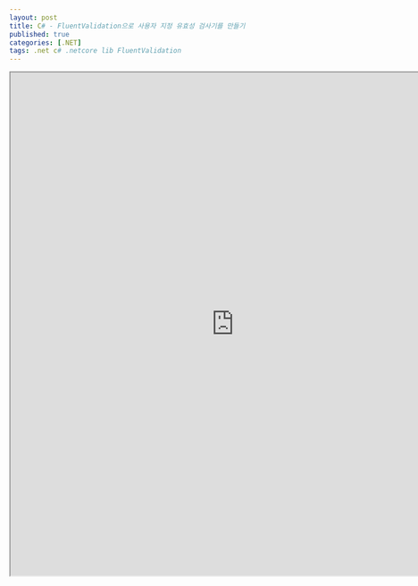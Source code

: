 ```yaml
---
layout: post
title: C# - FluentValidation으로 사용자 지정 유효성 검사기를 만들기
published: true
categories: [.NET]
tags: .net c# .netcore lib FluentValidation
---  
```

<iframe width="800" height="900" src="https://docs.google.com/document/d/e/2PACX-1vRcidzTyGIzbkD0wrUZgX77CNL9sdQqyjuurMY2xo7SMuXen2q8cwQ2ksAAQRv8dIiGbhwYKrYZ9jW5/pub?embedded=true"></iframe>    
   